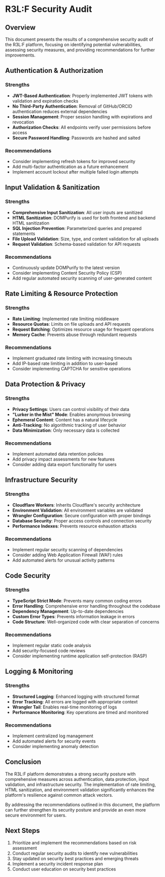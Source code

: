 # R3L:F Security Audit

## Overview
This document presents the results of a comprehensive security audit of the R3L:F platform, focusing on identifying potential vulnerabilities, assessing security measures, and providing recommendations for further improvements.

## Authentication & Authorization

### Strengths
- **JWT-Based Authentication**: Properly implemented JWT tokens with validation and expiration checks
- **No Third-Party Authentication**: Removal of GitHub/ORCID authentication reduces external dependencies
- **Session Management**: Proper session handling with expirations and revocation
- **Authorization Checks**: All endpoints verify user permissions before access
- **Secure Password Handling**: Passwords are hashed and salted

### Recommendations
- Consider implementing refresh tokens for improved security
- Add multi-factor authentication as a future enhancement
- Implement account lockout after multiple failed login attempts

## Input Validation & Sanitization

### Strengths
- **Comprehensive Input Sanitization**: All user inputs are sanitized
- **HTML Sanitization**: DOMPurify is used for both frontend and backend HTML sanitization
- **SQL Injection Prevention**: Parameterized queries and prepared statements
- **File Upload Validation**: Size, type, and content validation for all uploads
- **Request Validation**: Schema-based validation for API requests

### Recommendations
- Continuously update DOMPurify to the latest version
- Consider implementing Content Security Policy (CSP)
- Add regular automated security scanning of user-generated content

## Rate Limiting & Resource Protection

### Strengths
- **Rate Limiting**: Implemented rate limiting middleware
- **Resource Quotas**: Limits on file uploads and API requests
- **Request Batching**: Optimizes resource usage for frequent operations
- **Memory Cache**: Prevents abuse through redundant requests

### Recommendations
- Implement graduated rate limiting with increasing timeouts
- Add IP-based rate limiting in addition to user-based
- Consider implementing CAPTCHA for sensitive operations

## Data Protection & Privacy

### Strengths
- **Privacy Settings**: Users can control visibility of their data
- **"Lurker in the Mist" Mode**: Enables anonymous browsing
- **Ephemeral Content**: Content has a natural lifecycle
- **Anti-Tracking**: No algorithmic tracking of user behavior
- **Data Minimization**: Only necessary data is collected

### Recommendations
- Implement automated data retention policies
- Add privacy impact assessments for new features
- Consider adding data export functionality for users

## Infrastructure Security

### Strengths
- **Cloudflare Workers**: Inherits Cloudflare's security architecture
- **Environment Validation**: All environment variables are validated
- **Wrangler Configuration**: Secure configuration with proper bindings
- **Database Security**: Proper access controls and connection security
- **Performance Indexes**: Prevents resource exhaustion attacks

### Recommendations
- Implement regular security scanning of dependencies
- Consider adding Web Application Firewall (WAF) rules
- Add automated alerts for unusual activity patterns

## Code Security

### Strengths
- **TypeScript Strict Mode**: Prevents many common coding errors
- **Error Handling**: Comprehensive error handling throughout the codebase
- **Dependency Management**: Up-to-date dependencies
- **Custom Error Types**: Prevents information leakage in errors
- **Code Structure**: Well-organized code with clear separation of concerns

### Recommendations
- Implement regular static code analysis
- Add security-focused code reviews
- Consider implementing runtime application self-protection (RASP)

## Logging & Monitoring

### Strengths
- **Structured Logging**: Enhanced logging with structured format
- **Error Tracking**: All errors are logged with appropriate context
- **Wrangler Tail**: Enables real-time monitoring of logs
- **Performance Monitoring**: Key operations are timed and monitored

### Recommendations
- Implement centralized log management
- Add automated alerts for security events
- Consider implementing anomaly detection

## Conclusion
The R3L:F platform demonstrates a strong security posture with comprehensive measures across authentication, data protection, input validation, and infrastructure security. The implementation of rate limiting, HTML sanitization, and environment validation significantly enhances the platform's resilience against common attack vectors.

By addressing the recommendations outlined in this document, the platform can further strengthen its security posture and provide an even more secure environment for users.

## Next Steps
1. Prioritize and implement the recommendations based on risk assessment
2. Conduct regular security audits to identify new vulnerabilities
3. Stay updated on security best practices and emerging threats
4. Implement a security incident response plan
5. Conduct user education on security best practices
